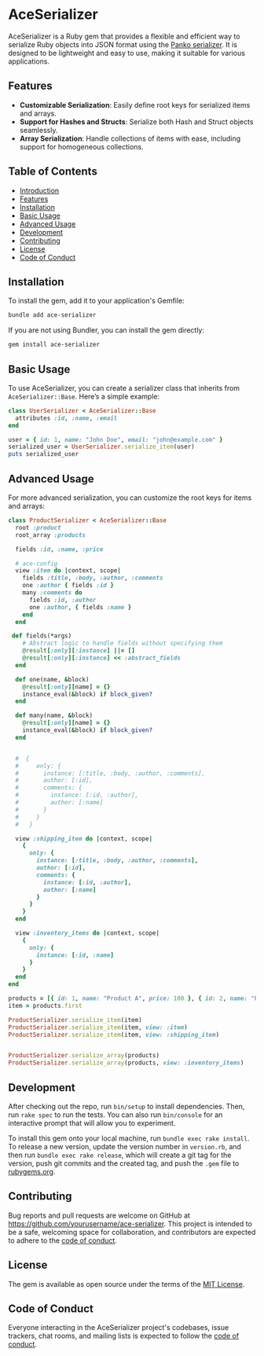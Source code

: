 # AceSerializer

AceSerializer is a Ruby gem that provides a flexible and efficient way to serialize Ruby objects into JSON format using the [Panko serializer](https://github.com/yosiat/panko_serializer). It is designed to be lightweight and easy to use, making it suitable for various applications.

## Features

- **Customizable Serialization**: Easily define root keys for serialized items and arrays.
- **Support for Hashes and Structs**: Serialize both Hash and Struct objects seamlessly.
- **Array Serialization**: Handle collections of items with ease, including support for homogeneous collections.

## Table of Contents
- [Introduction](#introduction)
- [Features](#features)
- [Installation](#installation)
- [Basic Usage](#basic-usage)
- [Advanced Usage](#advanced-usage)
- [Development](#development)
- [Contributing](#contributing)
- [License](#license)
- [Code of Conduct](#code-of-conduct)

## Installation

To install the gem, add it to your application's Gemfile:

```bash
bundle add ace-serializer
```

If you are not using Bundler, you can install the gem directly:

```bash
gem install ace-serializer
```

## Basic Usage

To use AceSerializer, you can create a serializer class that inherits from `AceSerializer::Base`. Here’s a simple example:

```ruby
class UserSerializer < AceSerializer::Base
  attributes :id, :name, :email
end

user = { id: 1, name: "John Doe", email: "john@example.com" }
serialized_user = UserSerializer.serialize_item(user)
puts serialized_user
```

## Advanced Usage

For more advanced serialization, you can customize the root keys for items and arrays:

```ruby
class ProductSerializer < AceSerializer::Base
  root :product
  root_array :products

  fields :id, :name, :price

  # ace-config
  view :item do |context, scope|
    fields :title, :body, :author, :comments    
    one :author { fields :id }
    many :comments do 
      fields :id, :author      
      one :author, { fields :name }
    end 
  end 

 def fields(*args)
    # Abstract logic to handle fields without specifying them
    @result[:only][:instance] ||= []
    @result[:only][:instance] << :abstract_fields
  end

  def one(name, &block)
    @result[:only][name] = {}
    instance_eval(&block) if block_given?
  end

  def many(name, &block)
    @result[:only][name] = {}
    instance_eval(&block) if block_given?
  end


  #  {
  #     only: {
  #       instance: [:title, :body, :author, :comments],
  #       author: [:id],
  #       comments: {
  #         instance: [:id, :author],
  #         author: [:name]
  #       }
  #     }
  #   }

  view :shipping_item do |context, scope|
    { 
      only: {
        instance: [:title, :body, :author, :comments],
        author: [:id],
        comments: {
          instance: [:id, :author],
          author: [:name]
        }
      }
    }
  end

  view :inventory_items do |context, scope|
    {
      only: {
        instance: [:id, :name]
      }
    }
  end
end

products = [{ id: 1, name: "Product A", price: 100 }, { id: 2, name: "Product B", price: 150 }]
item = products.first 

ProductSerializer.serialize_item(item)
ProductSerializer.serialize_item(item, view: :item)
ProductSerializer.serialize_item(item, view: :shipping_item)


ProductSerializer.serialize_array(products)
ProductSerializer.serialize_array(products, view: :inventory_items)
```

## Development

After checking out the repo, run `bin/setup` to install dependencies. Then, run `rake spec` to run the tests. You can also run `bin/console` for an interactive prompt that will allow you to experiment.

To install this gem onto your local machine, run `bundle exec rake install`. To release a new version, update the version number in `version.rb`, and then run `bundle exec rake release`, which will create a git tag for the version, push git commits and the created tag, and push the `.gem` file to [rubygems.org](https://rubygems.org).

## Contributing

Bug reports and pull requests are welcome on GitHub at https://github.com/yourusername/ace-serializer. This project is intended to be a safe, welcoming space for collaboration, and contributors are expected to adhere to the [code of conduct](https://github.com/yourusername/ace-serializer/blob/main/CODE_OF_CONDUCT.md).

## License

The gem is available as open source under the terms of the [MIT License](https://opensource.org/licenses/MIT).

## Code of Conduct

Everyone interacting in the AceSerializer project's codebases, issue trackers, chat rooms, and mailing lists is expected to follow the [code of conduct](https://github.com/yourusername/ace-serializer/blob/main/CODE_OF_CONDUCT.md).
